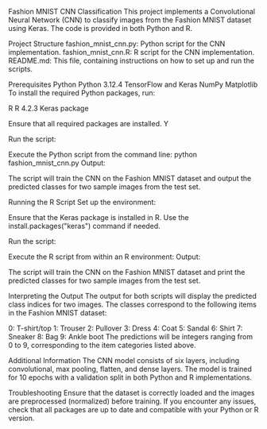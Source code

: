Fashion MNIST CNN Classification
This project implements a Convolutional Neural Network (CNN) to classify images from the Fashion MNIST dataset using Keras. The code is provided in both Python and R.

Project Structure
fashion_mnist_cnn.py: Python script for the CNN implementation.
fashion_mnist_cnn.R: R script for the CNN implementation.
README.md: This file, containing instructions on how to set up and run the scripts.

Prerequisites
Python
Python 3.12.4
TensorFlow and Keras
NumPy
Matplotlib
To install the required Python packages, run:

R
R 4.2.3
Keras package

Ensure that all required packages are installed. Y

Run the script:

Execute the Python script from the command line:
python fashion_mnist_cnn.py
Output:

The script will train the CNN on the Fashion MNIST dataset and output the predicted classes for two sample images from the test set.

Running the R Script
Set up the environment:

Ensure that the Keras package is installed in R. Use the install.packages("keras") command if needed.

Run the script:

Execute the R script from within an R environment:
Output:

The script will train the CNN on the Fashion MNIST dataset and print the predicted classes for two sample images from the test set.

Interpreting the Output
The output for both scripts will display the predicted class indices for two images. The classes correspond to the following items in the Fashion MNIST dataset:

0: T-shirt/top
1: Trouser
2: Pullover
3: Dress
4: Coat
5: Sandal
6: Shirt
7: Sneaker
8: Bag
9: Ankle boot
The predictions will be integers ranging from 0 to 9, corresponding to the item categories listed above.

Additional Information
The CNN model consists of six layers, including convolutional, max pooling, flatten, and dense layers.
The model is trained for 10 epochs with a validation split in both Python and R implementations.

Troubleshooting
Ensure that the dataset is correctly loaded and the images are preprocessed (normalized) before training.
If you encounter any issues, check that all packages are up to date and compatible with your Python or R version.